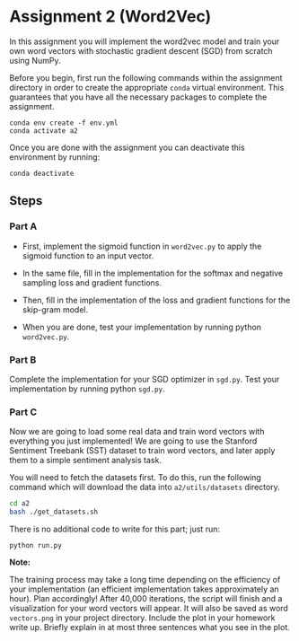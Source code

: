 # Assignment 2 (Word2Vec)

In this assignment you will implement the word2vec model and train your own word vectors with stochastic gradient
descent (SGD) from scratch using NumPy.

Before you begin, first run the following commands within the assignment directory in order to create the appropriate `conda` virtual environment. This guarantees that you have all the necessary
packages to complete the assignment.

```
conda env create -f env.yml
conda activate a2
```
Once you are done with the assignment you can deactivate this environment by running:
```
conda deactivate
```

## Steps

### Part A
- First, implement the sigmoid function in `word2vec.py` to apply the sigmoid function to an input vector.

- In the same file, fill in the implementation for the softmax and negative sampling loss and gradient functions.

- Then, fill in the implementation of the loss and gradient functions for the skip-gram model.

- When you are done, test your implementation by running python `word2vec.py`.

### Part B

Complete the implementation for your SGD optimizer in `sgd.py`. Test your implementation by running python `sgd.py`.

### Part C
Now we are going to load some real data and train word vectors with everything you just implemented! We are going to use the Stanford Sentiment Treebank (SST) dataset to train word vectors, and later apply them to a simple sentiment analysis task.

You will need to fetch the datasets first. To do this, run the following command which will download the data into `a2/utils/datasets` directory.

```bash
cd a2
bash ./get_datasets.sh
```
There is no additional code to write for this part; just run:
```
python run.py
```
**Note:**

The training process may take a long time depending on the efficiency of your implementation (an efficient implementation takes approximately an hour). Plan accordingly! After 40,000 iterations, the script will finish and a visualization for your word vectors will appear. It will also be saved as word `vectors.png` in your project directory. Include the plot in your homework write up. Briefly explain in at most three sentences what you see in the plot.